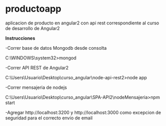 # productoapp
aplicacion de producto en angular2 con api rest 
correspondiente al curso de desarrollo de Angular2

<b>Instrucciones</b>


-Correr base de datos Mongodb desde consolta 

C:\WINDOWS\system32>mongod

-Correr API REST de Angular2

C:\Users\Usuario\Desktop\curso_angular\node-api-rest2>node app

-Correr mensajeria de nodejs

C:\Users\Usuario\Desktop\curso_angular\SPA-API2\nodeMensajeria>npm start

-Agregar http://localhost:3200 y  http://localhost:3000  como excepcion de seguridad para el correcto envio de email
